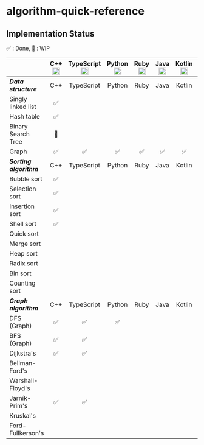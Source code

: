 # algorithm-quick-reference

## Implementation Status

✅ : Done, 🚧 : WIP

||C++ <img height="20" src='https://cdn.jsdelivr.net/gh/devicons/devicon/icons/cplusplus/cplusplus-plain.svg'>|TypeScript <img height="20" src='https://cdn.jsdelivr.net/gh/devicons/devicon/icons/typescript/typescript-plain.svg'>|Python <img height="20" src='https://cdn.jsdelivr.net/gh/devicons/devicon/icons/python/python-plain.svg'>|Ruby <img height="20" src='https://cdn.jsdelivr.net/gh/devicons/devicon/icons/ruby/ruby-plain.svg'>|Java <img height="20" src='https://cdn.jsdelivr.net/gh/devicons/devicon/icons/java/java-plain.svg'>|Kotlin <img height="20" src='https://cdn.jsdelivr.net/gh/devicons/devicon/icons/kotlin/kotlin-plain.svg'>|Scala <img height="20" src='https://cdn.jsdelivr.net/gh/devicons/devicon/icons/scala/scala-plain.svg'>|Go <img height="20" src='https://cdn.jsdelivr.net/gh/devicons/devicon/icons/go/go-plain.svg'>|Rust <img height="20" src='https://cdn.jsdelivr.net/gh/devicons/devicon/icons/rust/rust-plain.svg'>|Dart <img height="20" src='https://cdn.jsdelivr.net/gh/devicons/devicon/icons/dart/dart-plain.svg'>|Crystal <img height="20" src='https://cdn.jsdelivr.net/gh/devicons/devicon/icons/crystal/crystal-original.svg'>|
|:---|:---:|:---:|:---:|:---:|:---:|:---:|:---:|:---:|:---:|:---:|:---:|
|***Data structure***|C++|TypeScript|Python|Ruby|Java|Kotlin|Scala|Go|Rust|Dart|Crystal|
|Singly linked list|✅|||||||||||
|Hash table|✅|||||||||||
|Binary Search Tree|🚧|||||||||||
|Graph|✅|✅|✅|✅|✅|✅|✅|✅|✅|✅|✅|
|***Sorting algorithm***|C++|TypeScript|Python|Ruby|Java|Kotlin|Scala|Go|Rust|Dart|Crystal|
|Bubble sort|✅|||||||||||
|Selection sort|✅|||||||||||
|Insertion sort|✅|||||||||||
|Shell sort|✅|||||||||||
|Quick sort||||||||||||
|Merge sort||||||||||||
|Heap sort||||||||||||
|Radix sort||||||||||||
|Bin sort||||||||||||
|Counting sort||||||||||||
|***Graph algorithm***|C++|TypeScript|Python|Ruby|Java|Kotlin|Scala|Go|Rust|Dart|Crystal|
|DFS (Graph)|✅|✅|✅|||||||||
|BFS (Graph)|✅|✅||||||||||
|Dijkstra's|✅|✅||||||||||
|Bellman-Ford's||||||||||||
|Warshall-Floyd's||||||||||||
|Jarník-Prim's|✅|✅||||||||||
|Kruskal's||||||||||||
|Ford-Fullkerson's||||||||||||